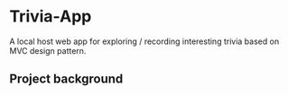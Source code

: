 # Trivia-App
A local host web app for exploring / recording interesting trivia based on MVC design pattern.

## Project background


